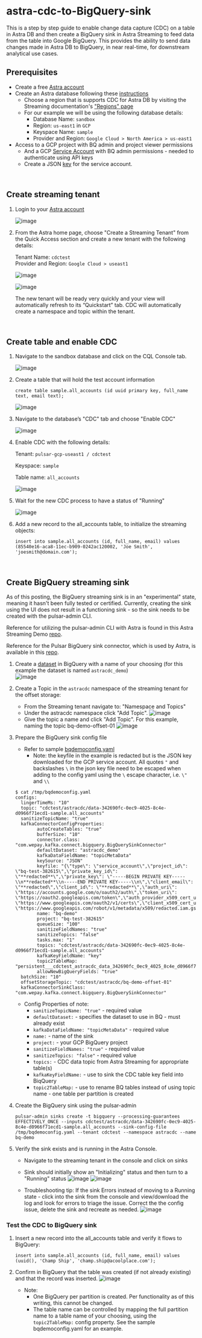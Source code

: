 # astra-cdc-to-BigQuery-sink
This is a step by step guide to enable change data capture (CDC) on a table in Astra DB and then create a BigQuery sink in Astra Streaming to feed data from the table into Google BigQuery. This provides the ability to send data changes made in Astra DB to BigQuery, in near real-time, for downstream analytical use cases.

## Prerequisites

- Create a free [Astra account](https://astra.datastax.com/)  
- Create an Astra database following these [instructions](https://awesome-astra.github.io/docs/pages/astra/cdc-for-astra/) 
  - Choose a region that is supports CDC for Astra DB by visiting the Streaming documentation's ["Regions" page](https://docs.datastax.com/en/streaming/astra-streaming/operations/astream-regions.html)
  - For our example we will be using the following database details:
    - Database Name: `sandbox`
    - Region: `us-east1` in `GCP`
    - Keyspace Name: `sample`
    - Provider and Region: `Google Cloud > North America > us-east1`
- Access to a GCP project with BQ admin and project viewer permissions
	- And a GCP [Service Account](https://cloud.google.com/iam/docs/service-accounts-create) with BQ admin permissions - needed to authenticate using API keys
	- Create a JSON [key](https://cloud.google.com/iam/docs/keys-create-delete) for the service account.

<br>

## Create streaming tenant

1. Login to your [Astra account](https://astra.datastax.com/)

    ![image](https://user-images.githubusercontent.com/41307386/225459590-dc605fbb-3b87-4309-a95b-6c674fec664f.png)

2. From the Astra home page, choose "Create a Streaming Tenant" from the Quick Access section and create a new tenant with the following details:

    Tenant Name: `cdctest`   
    Provider and Region: `Google Cloud > useast1`

    ![image](https://user-images.githubusercontent.com/41307386/225459466-a4a310f3-9fd0-4bff-b455-265068f52c59.png)
    
    ![image](https://user-images.githubusercontent.com/41307386/225460342-0c6abcf9-f511-404b-a717-a6d488d45052.png)

    The new tenant will be ready very quickly and your view will automatically refresh to its “Quickstart” tab. CDC will automatically create a namespace and topic within the tenant.

<br>

## Create table and enable CDC

1. Navigate to the sandbox database and click on the CQL Console tab. 
    
    ![image](https://user-images.githubusercontent.com/41307386/225462035-ab3e95c4-7ed4-43a8-be82-98b9d65311ad.png)
    
2. Create a table that will hold the test account information

    ```
    create table sample.all_accounts (id uuid primary key, full_name text, email text);
    ```

    ![image](https://user-images.githubusercontent.com/41307386/225461916-e466a35d-2686-4884-a809-0ca3011c091e.png)
    
3. Navigate to the database’s "CDC" tab and choose "Enable CDC"

    ![image](https://user-images.githubusercontent.com/41307386/225462418-c19884cb-99d3-4768-a9e0-094d34989489.png)

4. Enable CDC with the following details:
  
    Tenant: `pulsar-gcp-useast1 / cdctest`
    
    Keyspace: `sample`
    
    Table name: `all_accounts`  

    ![image](https://user-images.githubusercontent.com/41307386/225462213-adf24397-a789-4155-977f-36413205d017.png)
    
5. Wait for the new CDC process to have a status of "Running"
  
    ![image](https://user-images.githubusercontent.com/41307386/225462888-4b3a5144-d686-4b52-915b-cb37a7535e73.png)

6. Add a new record to the all_accounts table, to initialize the streaming objects:
	```
	insert into sample.all_accounts (id, full_name, email) values (85540e16-aca8-11ec-b909-0242ac120002, 'Joe Smith', 'joesmith@domain.com');
	```

<br>

## Create BigQuery streaming sink

As of this posting, the BigQuery streaming sink is in an "experimental" state, meaning it hasn't been fully tested or certified. Currently, creating the sink using the UI does not result in a functioning sink - so the sink needs to be created with the pulsar-admin CLI.

Reference for utilizing the pulsar-admin CLI with Astra is found in this Astra Streaming Demo [repo](https://github.com/chrisjohnson16/astra-streaming-demo).  

Reference for the Pulsar BigQuery sink connector, which is used by Astra, is available in this [repo](https://github.com/datastax/pulsar-3rdparty-connector/tree/master/pulsar-connectors/bigquery). 

1. Create a [dataset](https://cloud.google.com/bigquery/docs/quickstarts/load-data-console#create_a_dataset) in BigQuery with a name of your choosing (for this example the dataset is named `astracdc_demo`) <br>
	![image](https://user-images.githubusercontent.com/41307386/229561017-27a8a689-ec90-45be-bd9b-8d6ba07c458f.png)

2. Create a Topic in the `astracdc` namespace of the streaming tenant for the offset storage: 
	- From the Streaming tenant navigate to: "Namespace and Topics"
	- Under the astracdc namespace click "Add Topic". 
	  ![image](https://user-images.githubusercontent.com/41307386/229567041-76642e1d-a656-4610-bbea-0896c4469345.png)
	- Give the topic a name and click "Add Topic". For this example, naming the topic bq-demo-offset-01
	  ![image](https://user-images.githubusercontent.com/41307386/229566495-54bc859b-e2a0-4fd5-8053-483ee713af49.png)
3. Prepare the BigQuery sink config file 
	- Refer to sample [bqdemoconfig.yaml](https://github.com/kaseycparker/astra-cdc-to-BigQuery-sink/blob/main/bqdemoconfig.yaml) 
		- Note: the keyfile in the example is redacted but is the JSON key downloaded for the GCP service account. All quotes `"` and backslashes `\` in the json key file need to be escaped when adding to the config yaml using the `\` escape character, i.e. `\"` and  `\\`
	```
	$ cat /tmp/bqdemoconfig.yaml 
	configs:
	  lingerTimeMs: "10"
	  topic: "cdctest/astracdc/data-342690fc-0ec9-4025-8c4e-d0966f71ecd1-sample.all_accounts"
	  sanitizeTopicName: "true"
	  kafkaConnectorConfigProperties:
			autoCreateTables: "true"
			bufferSize: "10"
			connector.class: "com.wepay.kafka.connect.bigquery.BigQuerySinkConnector"
			defaultDataset: "astracdc_demo"
			kafkaDataFieldName: "topicMetaData"
			keySource: "JSON"
			keyfile: "{\"type\": \"service_account\",\"project_id\": \"bq-test-382615\",\"private_key_id\": \"**redacted**\",\"private_key\": \"-----BEGIN PRIVATE KEY-----\\n**redacted**\\n-----END PRIVATE KEY-----\\n\",\"client_email\": \"**redacted\",\"client_id\": \"**redacted**\",\"auth_uri\": \"https://accounts.google.com/o/oauth2/auth\",\"token_uri\": \"https://oauth2.googleapis.com/token\",\"auth_provider_x509_cert_url\": \"https://www.googleapis.com/oauth2/v1/certs\",\"client_x509_cert_url\": \"https://www.googleapis.com/robot/v1/metadata/x509/redacted.iam.gserviceaccount.com\"}"
			name: "bq-demo"
			project: "bq-test-382615"
			queueSize: "100"
			sanitizeFieldNames: "true"
			sanitizeTopics: "false"
			tasks.max: "1"
			topics: "cdctest/astracdc/data-342690fc-0ec9-4025-8c4e-d0966f71ecd1-sample.all_accounts"
			kafkaKeyFieldName: "key"
			topic2TableMap: "persistent___cdctest_astracdc_data_342690fc_0ec9_4025_8c4e_d0966f71ecd1_sample_all_accounts_partition_0:all_accounts_partition_0,persistent___cdctest_astracdc_data_342690fc_0ec9_4025_8c4e_d0966f71ecd1_sample_all_accounts_partition_1:all_accounts_partition_1,persistent___cdctest_astracdc_data_342690fc_0ec9_4025_8c4e_d0966f71ecd1_sample_all_accounts_partition_2:all_accounts_partition_2"
			allowNewBigQueryFields: "true"
	  batchSize: "10"
	  offsetStorageTopic: "cdctest/astracdc/bq-demo-offset-01"
	  kafkaConnectorSinkClass: "com.wepay.kafka.connect.bigquery.BigQuerySinkConnector"
	```

	- Config Properties of note:
		- `sanitizeTopicName: "true"` - required value
		- `defaultDataset:`  - specifies the dataset to use in BQ - must already exist
		- `kafkaDataFieldName: "topicMetaData"` - required value
		- `name:` - name of the sink
		- `project:` - your GCP BigQuery project
		- `sanitizeFieldNames: "true"` - required value
		- `sanitizeTopics: "false"` - required value
		- `topics:` - CDC data topic from Astra Streaming for appropriate table(s)
		- `kafkaKeyFieldName:` - use to sink the CDC table key field into BiqQuery
		- `topic2TableMap:` - use to rename BQ tables instead of using topic name - one table per partition is created
		
3. Create the BigQuery sink using the pulsar-admin

	```
	pulsar-admin sinks create -t bigquery --processing-guarantees EFFECTIVELY_ONCE --inputs cdctest/astracdc/data-342690fc-0ec9-4025-8c4e-d0966f71ecd1-sample.all_accounts --sink-config-file /tmp/bqdemoconfig.yaml --tenant cdctest --namespace astracdc --name bq-demo
	```

4. Verify the sink exists and is running in the Astra Console. 
	- Navigate to the streaming tenant in the console and click on sinks
	- Sink should initially show an "Initializing" status and then turn to a "Running" status
	![image](https://user-images.githubusercontent.com/41307386/229632403-f7ae1857-66cd-4047-96bb-e1ee899abba3.png)
	![image](https://user-images.githubusercontent.com/41307386/229632881-59d9a15c-5cbb-4e45-ab7a-7487c3bda78d.png)

	- Troubleshooting tip: If the sink Errors instead of moving to a Running state - click into the sink from the console and view/download the log and look for errors to triage the issue. Correct the the config issue, delete the sink and recreate as needed.
	![image](https://user-images.githubusercontent.com/41307386/229544861-b1fe9779-6591-478b-96e7-33663f7caca3.png)

### Test the CDC to BigQuery sink
1. Insert a new record into the all_accounts table and verify it flows to BigQuery:
    ```
    insert into sample.all_accounts (id, full_name, email) values (uuid(), 'Champ Ship', 'champ.ship@acoolplace.com');
    ```
	
2. Confirm in BigQuery that the table was created (if not already existing) and that the record was inserted.
	![image](https://user-images.githubusercontent.com/41307386/229635134-4fd5a24a-3df5-4f64-b9f0-734ca5e9fff7.png)
	- Note: 
		- One BigQuery per partition is created. Per functionality as of this writing, this cannot be changed. 
		- The table name can be controlled by mapping the full partition name to a table name of your choosing, using the `topic2TableMap:` config property. See the sample bqdemoconfig.yaml for an example. 
